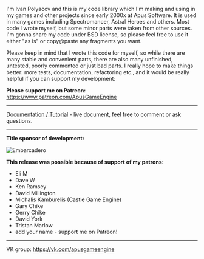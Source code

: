I'm Ivan Polyacov and this is my code library which I'm making and using in my games and other projects since early 2000x at Apus Software. It is used in many games including Spectromancer, Astral Heroes and others. Most code I wrote myself, but some minor parts were taken from other sources. I'm gonna share my code under BSD license, so please feel free to use it either "as is" or copy@paste any fragments you want.

Please keep in mind that I wrote this code for myself, so while there are many stable and convenient parts, there are also many unfinished, untested, poorly commented or just bad parts. I really hope to make things better: more tests, documentation, refactoring etc., and it would be really helpful if you can support my development:

**Please support me on Patreon:**
https://www.patreon.com/ApusGameEngine

---
[Documentation / Tutorial](https://docs.google.com/document/d/1sl9x3FB-qI7e8DnW6dpUHevZSU8ddfsNHwwTk5ygYUs/edit?usp=sharing) - live document, feel free to comment or ask questions.

---

**Title sponsor of development:**

![Embarcadero](http://apus-software.com/engine/embarcadero.png)

**This release was possible because of support of my patrons:**
* Eli M
* Dave W
* Ken Ramsey
* David Millington
* Michalis Kamburelis (Castle Game Engine)
* Gary Chike
* Gerry Chike
* David York
* Tristan Marlow
* add your name - support me on Patreon!


---
VK group: https://vk.com/apusgameengine
